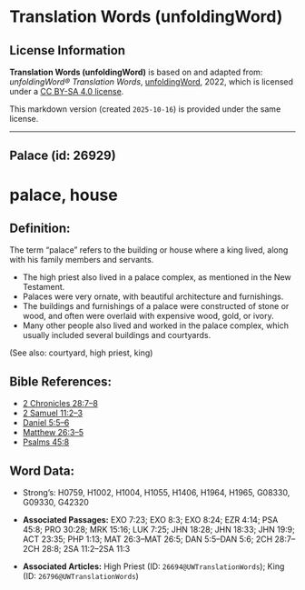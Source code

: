 # Translation Words (unfoldingWord)

## License Information

**Translation Words (unfoldingWord)** is based on and adapted from: _unfoldingWord® Translation Words_, [unfoldingWord](https://unfoldingword.org/utw), 2022, which is licensed under a [CC BY-SA 4.0 license](https://creativecommons.org/licenses/by-sa/4.0/legalcode.en).

This markdown version (created `2025-10-16`) is provided under the same license.



--------------------------------

## Palace (id: 26929)

palace, house
=============

Definition:
-----------

The term “palace” refers to the building or house where a king lived, along with his family members and servants.

* The high priest also lived in a palace complex, as mentioned in the New Testament.
* Palaces were very ornate, with beautiful architecture and furnishings.
* The buildings and furnishings of a palace were constructed of stone or wood, and often were overlaid with expensive wood, gold, or ivory.
* Many other people also lived and worked in the palace complex, which usually included several buildings and courtyards.

(See also: courtyard, high priest, king)

Bible References:
-----------------

* [2 Chronicles 28:7–8](https://ref.ly/2Chr28:7-2Chr28:8)
* [2 Samuel 11:2–3](https://ref.ly/2Sam11:2-2Sam11:3)
* [Daniel 5:5–6](https://ref.ly/Dan5:5-Dan5:6)
* [Matthew 26:3–5](https://ref.ly/Matt26:3-Matt26:5)
* [Psalms 45:8](https://ref.ly/Ps45:8)

Word Data:
----------

* Strong’s: H0759, H1002, H1004, H1055, H1406, H1964, H1965, G08330, G09330, G42320

* **Associated Passages:** EXO 7:23; EXO 8:3; EXO 8:24; EZR 4:14; PSA 45:8; PRO 30:28; MRK 15:16; LUK 7:25; JHN 18:28; JHN 18:33; JHN 19:9; ACT 23:35; PHP 1:13; MAT 26:3–MAT 26:5; DAN 5:5–DAN 5:6; 2CH 28:7–2CH 28:8; 2SA 11:2–2SA 11:3
* **Associated Articles:** High Priest (ID: `26694@UWTranslationWords`); King (ID: `26796@UWTranslationWords`)

